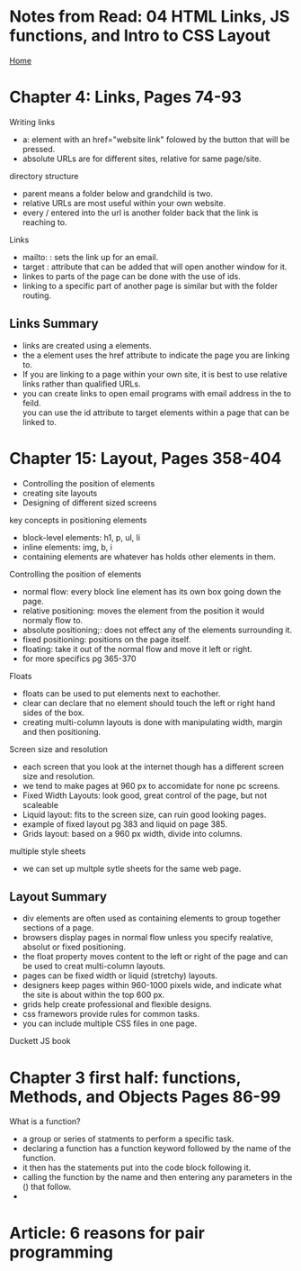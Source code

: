 # Notes from Read: 04 HTML Links, JS functions, and Intro to CSS Layout
[Home](README.md)
# Chapter 4: Links, Pages 74-93

Writing links <br>
- a: element with an href="website link" folowed by the button that will be pressed. <br>
- absolute URLs are for different sites, relative for same page/site. <br>

directory structure <br>
- parent means a folder below and grandchild is two. <br>
- relative URLs are most useful within your own website. <br>
- every / entered into the url is another folder back that the link is reaching to. <br>

Links <br>
- mailto: : sets the link up for an email. <br>
- target : attribute that can be added that will open another window for it. <br>
- linkes to parts of the page can be done with the use of ids. <br>
- linking to a specific part of another page is similar but with the folder routing. <br>

## Links Summary
- links are created using a elements. <br>
- the a element uses the href attribute to indicate the page you are linking to. <br>
- If you are linking to a page within your own site, it is best to use relative links rather than qualified URLs. <br>
- you can create links to open email programs with email address in the to feild. <br>
you can use the id attribute to target elements within a page that can be linked to. <br>


# Chapter 15: Layout, Pages 358-404
- Controlling the position of elements <br>
- creating site layouts <br>
- Designing of different sized screens <br>

key concepts in positioning elements <br>
- block-level elements: h1, p, ul, li <br>
- inline elements: img, b, i <br>
- containing elements are whatever has holds other elements in them. <br>

Controlling the position of elements <br>
- normal flow: every block line element has its own box going down the page. <br>
- relative positioning: moves the element from the position it would normaly flow to. <br>
- absolute positioning;: does not effect any of the elements surrounding it. <br>
- fixed positioning: positions on the page itself. <br>
- floating: take it out of the normal flow and move it left or right. <br>
- for more specifics pg 365-370

Floats <br>
- floats can be used to put elements next to eachother. <br>
- clear can declare that no element should touch the left or right hand sides of the box. <br>
- creating multi-column layouts is done with manipulating width, margin and then positioning. <br>

Screen size and resolution <br>
- each screen that you look at the internet though has a different screen size and resolution. <br>
- we tend to make pages at 960 px to accomidate for none pc screens. <br>
- Fixed Width Layouts: look good, great control of the page, but not scaleable <br>
- Liquid layout: fits to the screen size, can ruin good looking pages. <br>
- example of fixed layout pg 383 and liquid on page 385. <br>
- Grids layout: based on a 960 px width, divide into columns. <br>

multiple style sheets
- we can set up multple sytle sheets for the same web page. <br>

## Layout Summary
- div elements are often used as containing elements to group together sections of a page. <br>
- browsers display pages in normal flow unless you specify realative, absolut or fixed positioning. <br>
- the float property moves content to the left or right of the page and can be used to creat multi-column layouts. <br>
- pages can be fixed width or liquid (stretchy) layouts. <br>
- designers keep pages within 960-1000 pixels wide, and indicate what the site is about within the top 600 px. <br>
- grids help create professional and flexible designs. <br>
- css framewors provide rules for common tasks. <br>
- you can include multiple CSS files in one page. <br>


Duckett JS book

# Chapter 3 first half: functions, Methods, and Objects Pages 86-99

What is a function?
- a group or series of statments to perform a specific task. <br>
- declaring a function has a function keyword followed by the name of the function. <br>
- it then has the statements put into the code block following it.
- calling the function by the name and then entering any parameters in the () that follow. <br>
- 


# Article: 6 reasons for pair programming